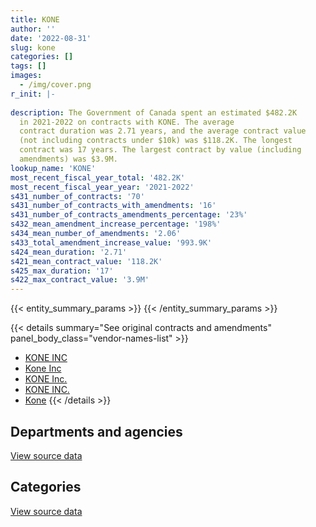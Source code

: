 ```yaml
---
title: KONE
author: ''
date: '2022-08-31'
slug: kone
categories: []
tags: []
images:
  - /img/cover.png
r_init: |-
  
description: The Government of Canada spent an estimated $482.2K
  in 2021-2022 on contracts with KONE. The average
  contract duration was 2.71 years, and the average contract value
  (not including contracts under $10k) was $118.2K. The longest
  contract was 17 years. The largest contract by value (including
  amendments) was $3.9M.
lookup_name: 'KONE'
most_recent_fiscal_year_total: '482.2K'
most_recent_fiscal_year_year: '2021-2022'
s431_number_of_contracts: '70'
s431_number_of_contracts_with_amendments: '16'
s431_number_of_contracts_amendments_percentage: '23%'
s432_mean_amendment_increase_percentage: '198%'
s434_mean_number_of_amendments: '2.06'
s433_total_amendment_increase_value: '993.9K'
s424_mean_duration: '2.71'
s421_mean_contract_value: '118.2K'
s425_max_duration: '17'
s422_max_contract_value: '3.9M'
---
```


<script src="/rmarkdown-libs/htmlwidgets/htmlwidgets.js"></script>
<link href="/rmarkdown-libs/datatables-css/datatables-crosstalk.css" rel="stylesheet" />
<script src="/rmarkdown-libs/datatables-binding/datatables.js"></script>
<script src="/rmarkdown-libs/jquery/jquery-3.6.0.min.js"></script>
<link href="/rmarkdown-libs/dt-core-bootstrap/css/dataTables.bootstrap.min.css" rel="stylesheet" />
<link href="/rmarkdown-libs/dt-core-bootstrap/css/dataTables.bootstrap.extra.css" rel="stylesheet" />
<script src="/rmarkdown-libs/dt-core-bootstrap/js/jquery.dataTables.min.js"></script>
<script src="/rmarkdown-libs/dt-core-bootstrap/js/dataTables.bootstrap.min.js"></script>
<link href="/rmarkdown-libs/crosstalk/css/crosstalk.min.css" rel="stylesheet" />
<script src="/rmarkdown-libs/crosstalk/js/crosstalk.min.js"></script>
<script src="/rmarkdown-libs/htmlwidgets/htmlwidgets.js"></script>
<link href="/rmarkdown-libs/datatables-css/datatables-crosstalk.css" rel="stylesheet" />
<script src="/rmarkdown-libs/datatables-binding/datatables.js"></script>
<script src="/rmarkdown-libs/jquery/jquery-3.6.0.min.js"></script>
<link href="/rmarkdown-libs/dt-core-bootstrap/css/dataTables.bootstrap.min.css" rel="stylesheet" />
<link href="/rmarkdown-libs/dt-core-bootstrap/css/dataTables.bootstrap.extra.css" rel="stylesheet" />
<script src="/rmarkdown-libs/dt-core-bootstrap/js/jquery.dataTables.min.js"></script>
<script src="/rmarkdown-libs/dt-core-bootstrap/js/dataTables.bootstrap.min.js"></script>
<link href="/rmarkdown-libs/crosstalk/css/crosstalk.min.css" rel="stylesheet" />
<script src="/rmarkdown-libs/crosstalk/js/crosstalk.min.js"></script>

{{< entity_summary_params >}}
{{< /entity_summary_params >}}

{{< details summary="See original contracts and amendments" panel_body_class="vendor-names-list" >}}
- [KONE INC](https://search.open.canada.ca/en/ct/?sort=contract_value_f%20desc&page=1&search_text=%22KONE%20INC%22)
- [Kone Inc](https://search.open.canada.ca/en/ct/?sort=contract_value_f%20desc&page=1&search_text=%22Kone%20Inc%22)
- [KONE Inc.](https://search.open.canada.ca/en/ct/?sort=contract_value_f%20desc&page=1&search_text=%22KONE%20Inc.%22)
- [KONE INC.](https://search.open.canada.ca/en/ct/?sort=contract_value_f%20desc&page=1&search_text=%22KONE%20INC.%22)
- [Kone](https://search.open.canada.ca/en/ct/?sort=contract_value_f%20desc&page=1&search_text=%22Kone%22)
{{< /details >}}

## Departments and agencies

<div id="htmlwidget-1" style="width:100%;height:auto;" class="datatables html-widget"></div>
<script type="application/json" data-for="htmlwidget-1">{"x":{"style":"bootstrap","filter":"none","vertical":false,"data":[["<a href=\"/departments/aafc-aac/\">Agriculture and Agri-Food Canada<\/a>","<a href=\"/departments/csa-asc/\">Canadian Space Agency<\/a>","<a href=\"/departments/csc-scc/\">Correctional Service of Canada<\/a>","<a href=\"/departments/dfo-mpo/\">Fisheries and Oceans Canada<\/a>","<a href=\"/departments/dnd-mdn/\">National Defence<\/a>","<a href=\"/departments/hc-sc/\">Health Canada<\/a>","<a href=\"/departments/nrc-cnrc/\">National Research Council Canada<\/a>","<a href=\"/departments/nrcan-rncan/\">Natural Resources Canada<\/a>","<a href=\"/departments/pc/\">Parks Canada<\/a>","<a href=\"/departments/phac-aspc/\">Public Health Agency of Canada<\/a>","<a href=\"/departments/pwgsc-tpsgc/\">Public Services and Procurement Canada<\/a>","<a href=\"/departments/rcmp-grc/\">Royal Canadian Mounted Police<\/a>","<a href=\"/departments/tc/\">Transport Canada<\/a>"],[2261.72,17373.75,708402.63,34019.57,107839.56,56444.76,8841.73,15562.34,3026.36,16213.77,1497259.76,null,32327.14],[9197.67,23207.27,92559.23,34112.77,91393.36,55451.77,34873.29,15604.98,3034.65,19590.98,164316.82,17449.95,24356.06],[14505.06,23143.86,91418.63,93.2,105643.65,31449.16,8841.73,24349.97,3026.36,19537.46,128575.03,null,null],[15954.32,5770.11,51758.08,null,144623.04,31449.16,8841.73,51378.5,null,14565.55,157876.78,null,null]],"container":"<table class=\"table table-striped table-hover row-border order-column display\">\n  <thead>\n    <tr>\n      <th>Department<\/th>\n      <th>2018-2019<\/th>\n      <th>2019-2020<\/th>\n      <th>2020-2021<\/th>\n      <th>2021-2022<\/th>\n    <\/tr>\n  <\/thead>\n<\/table>","options":{"order":[[4,"desc"]],"pageLength":10,"autoWidth":true,"columnDefs":[{"targets":1,"render":"function(data, type, row, meta) {\n    return type !== 'display' ? data : DTWidget.formatCurrency(data, \"$\", 2, 3, \",\", \".\", true, null);\n  }"},{"targets":2,"render":"function(data, type, row, meta) {\n    return type !== 'display' ? data : DTWidget.formatCurrency(data, \"$\", 2, 3, \",\", \".\", true, null);\n  }"},{"targets":3,"render":"function(data, type, row, meta) {\n    return type !== 'display' ? data : DTWidget.formatCurrency(data, \"$\", 2, 3, \",\", \".\", true, null);\n  }"},{"targets":4,"render":"function(data, type, row, meta) {\n    return type !== 'display' ? data : DTWidget.formatCurrency(data, \"$\", 2, 3, \",\", \".\", true, null);\n  }"},{"width":"16%","targets":[1,2,3,4]},{"className":"dt-right","targets":[1,2,3,4]}],"orderClasses":false}},"evals":["options.columnDefs.0.render","options.columnDefs.1.render","options.columnDefs.2.render","options.columnDefs.3.render"],"jsHooks":[]}</script>
<p class="text-right">
<a href="https://github.com/GoC-Spending/contracts-data/tree/main/data/out/vendors/kone/summary_by_fiscal_year_by_department.csv" class="source-data-link btn btn-link">View source data</a>
</p>

## Categories

<div id="htmlwidget-2" style="width:100%;height:auto;" class="datatables html-widget"></div>
<script type="application/json" data-for="htmlwidget-2">{"x":{"style":"bootstrap","filter":"none","vertical":false,"data":[["<a href=\"/categories/facilities_and_construction/\">Facilities and construction<\/a>","<a href=\"/categories/office_management/\">Office management<\/a>","<a href=\"/categories/professional_services/\">Professional services<\/a>","<a href=\"/categories/industrial_products_and_services/\">Industrial products and services<\/a>"],[1366380.98,12430,225562.34,895199.77],[226955.47,22800,15604.98,319788.36],[104437.66,21850,24349.97,299946.49],[99634.87,null,143936.01,238646.39]],"container":"<table class=\"table table-striped table-hover row-border order-column display\">\n  <thead>\n    <tr>\n      <th>Category<\/th>\n      <th>2018-2019<\/th>\n      <th>2019-2020<\/th>\n      <th>2020-2021<\/th>\n      <th>2021-2022<\/th>\n    <\/tr>\n  <\/thead>\n<\/table>","options":{"order":[[4,"desc"]],"dom":"t","pageLength":30,"autoWidth":true,"columnDefs":[{"targets":1,"render":"function(data, type, row, meta) {\n    return type !== 'display' ? data : DTWidget.formatCurrency(data, \"$\", 2, 3, \",\", \".\", true, null);\n  }"},{"targets":2,"render":"function(data, type, row, meta) {\n    return type !== 'display' ? data : DTWidget.formatCurrency(data, \"$\", 2, 3, \",\", \".\", true, null);\n  }"},{"targets":3,"render":"function(data, type, row, meta) {\n    return type !== 'display' ? data : DTWidget.formatCurrency(data, \"$\", 2, 3, \",\", \".\", true, null);\n  }"},{"targets":4,"render":"function(data, type, row, meta) {\n    return type !== 'display' ? data : DTWidget.formatCurrency(data, \"$\", 2, 3, \",\", \".\", true, null);\n  }"},{"width":"16%","targets":[1,2,3,4]},{"className":"dt-right","targets":[1,2,3,4]}],"orderClasses":false,"lengthMenu":[10,25,30,50,100]}},"evals":["options.columnDefs.0.render","options.columnDefs.1.render","options.columnDefs.2.render","options.columnDefs.3.render"],"jsHooks":[]}</script>
<p class="text-right">
<a href="https://github.com/GoC-Spending/contracts-data/tree/main/data/out/vendors/kone/summary_by_fiscal_year_by_category.csv" class="source-data-link btn btn-link">View source data</a>
</p>
